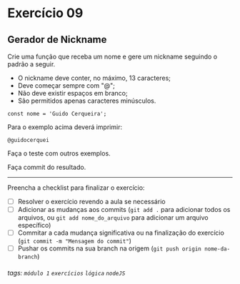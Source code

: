 # Exercício 09

## Gerador de Nickname

Crie uma função que receba um nome e gere um nickname seguindo o padrão a seguir.

- O nickname deve conter, no máximo, 13 caracteres;
- Deve começar sempre com "@";
- Não deve existir espaços em branco;
- São permitidos apenas caracteres minúsculos.

```javascript=
const nome = 'Guido Cerqueira';
```

Para o exemplo acima deverá imprimir:

```
@guidocerquei
```

Faça o teste com outros exemplos.

Faça commit do resultado.

---

Preencha a checklist para finalizar o exercício:

- [ ] Resolver o exercício revendo a aula se necessário
- [ ] Adicionar as mudanças aos commits (`git add .` para adicionar todos os arquivos, ou `git add nome_do_arquivo` para adicionar um arquivo específico)
- [ ] Commitar a cada mudança significativa ou na finalização do exercício (`git commit -m "Mensagem do commit"`)
- [ ] Pushar os commits na sua branch na origem (`git push origin nome-da-branch`)

###### tags: `módulo 1` `exercícios` `lógica` `nodeJS`
